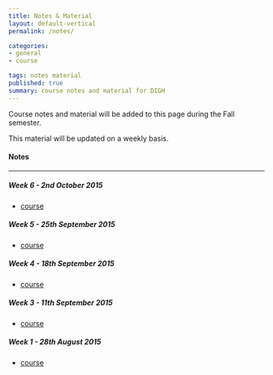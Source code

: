 ```yaml
---
title: Notes & Material
layout: default-vertical
permalink: /notes/

categories:
- general
- course

tags: notes material
published: true
summary: course notes and material for DIGH
---
```


Course notes and material will be added to this page during the Fall semester.

This material will be updated on a weekly basis.

#### Notes

***

##### Week 6 - 2nd October 2015
  * [course](/assets/docs/digh-week6.pdf)

##### Week 5 - 25th September 2015
  * [course](/assets/docs/digh-week5.pdf)

##### Week 4 - 18th September 2015
  * [course](/assets/docs/digh-week4.pdf)

##### Week 3 - 11th September 2015
  * [course](/assets/docs/digh-week3.pdf)

##### Week 1 - 28th August 2015
  * [course](/assets/docs/digh-week1.pdf)
